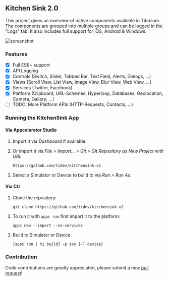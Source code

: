 ## Kitchen Sink 2.0

This project gives an overview of native components available in Titanium.
The components are grouped into multiple groups and can be logged in the "Logs" tab.
It also includes full support for iOS, Android & Windows.

![screenshot](screenshot.png)

### Features

- [x] Full ES6+ support
- [x] API Logging
- [x] Controls (Switch, Slider, Tabbed Bar, Text Field, Alerts, Dialogs, ...)
- [x] Views (Scroll View, List View, Image View, Blur View, Web View, ...)
- [x] Services (Twitter, Facebook)
- [x] Platform (Clipboard, URL-Schemes, Hyperloop, Databases, Geolocation, Camera, Gallery, ...)
- [ ] TODO: More Platform APIs (HTTP-Requests, Contacts, ...)

### Running the KitchenSink App

#### Via Appcelerator Studio

1.  Import it via _Dashboard_ if available.
2.  Or import it via _File > Import... > Git > Git Repository as New Project_ with _URI_:

        https://github.com/tidev/kitchensink-v2

3.  Select a Simulator or Device to build to via _Run > Run As_.

#### Via CLI

1.  Clone the repository:

        git clone https://github.com/tidev/kitchensink-v2

2.  To run it with `appc run` first import it to the platform:

        appc new --import --no-services

3.  Build to Simulator or Device:

        [appc run | ti build] -p ios [-T device]

### Contribution

Code contributions are greatly appreciated, please submit a new [pull request](https://github.com/tidev/kitchensink-v2/pull/new/master)!

<!-- ### Legal Stuff

Appcelerator is a registered trademark of Appcelerator, Inc. Titanium is
a registered trademark of Appcelerator, Inc. Please see the LEGAL information about using our trademarks,
privacy policy, terms of usage and other legal information at [http://www.appcelerator.com/legal](http://www.appcelerator.com/legal). -->
